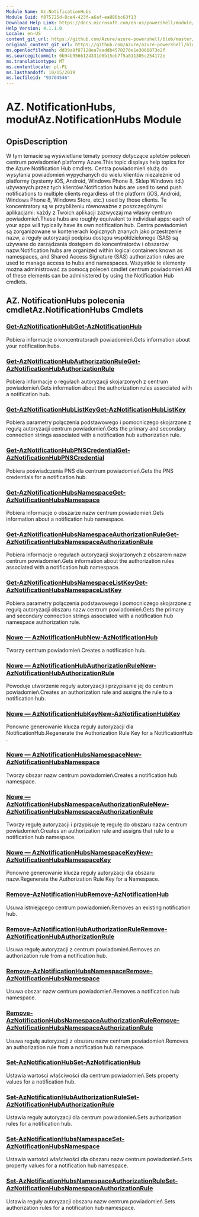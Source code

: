 ```yaml
---
Module Name: Az.NotificationHubs
Module Guid: f875725d-8ce4-423f-a6af-ea880bc63f13
Download Help Link: https://docs.microsoft.com/en-us/powershell/module/az.notificationhubs
Help Version: 4.1.1.0
Locale: en-US
content_git_url: https://github.com/Azure/azure-powershell/blob/master/src/NotificationHubs/NotificationHubs/help/Az.NotificationHubs.md
original_content_git_url: https://github.com/Azure/azure-powershell/blob/master/src/NotificationHubs/NotificationHubs/help/Az.NotificationHubs.md
ms.openlocfilehash: dd39a8f87120ea7aaddb4570276e1e3060873e2f
ms.sourcegitcommit: 0b94b9566124331d0b15eb7f5a811305c254172e
ms.translationtype: MT
ms.contentlocale: pl-PL
ms.lasthandoff: 10/15/2019
ms.locfileid: "93704546"
---
```

# <span data-ttu-id="92d21-101">AZ. NotificationHubs, moduł</span><span class="sxs-lookup"><span data-stu-id="92d21-101">Az.NotificationHubs Module</span></span>
## <span data-ttu-id="92d21-102">Opis</span><span class="sxs-lookup"><span data-stu-id="92d21-102">Description</span></span>
<span data-ttu-id="92d21-103">W tym temacie są wyświetlane tematy pomocy dotyczące apletów poleceń centrum powiadomień platformy Azure.</span><span class="sxs-lookup"><span data-stu-id="92d21-103">This topic displays help topics for the Azure Notification Hub cmdlets.</span></span> <span data-ttu-id="92d21-104">Centra powiadomień służą do wysyłania powiadomień wypychanych do wielu klientów niezależnie od platformy (systemy iOS, Android, Windows Phone 8, Sklep Windows itd.) używanych przez tych klientów.</span><span class="sxs-lookup"><span data-stu-id="92d21-104">Notification hubs are used to send push notifications to multiple clients regardless of the platform (iOS, Android, Windows Phone 8, Windows Store, etc.) used by those clients.</span></span> <span data-ttu-id="92d21-105">Te koncentratory są w przybliżeniu równoważne z poszczególnymi aplikacjami: każdy z Twoich aplikacji zazwyczaj ma własny centrum powiadomień.</span><span class="sxs-lookup"><span data-stu-id="92d21-105">These hubs are roughly equivalent to individual apps: each of your apps will typically have its own notification hub.</span></span> <span data-ttu-id="92d21-106">Centra powiadomień są zorganizowane w kontenerach logicznych znanych jako przestrzenie nazw, a reguły autoryzacji podpisu dostępu współdzielonego (SAS) są używane do zarządzania dostępem do koncentratorów i obszarów nazw.</span><span class="sxs-lookup"><span data-stu-id="92d21-106">Notification hubs are organized within logical containers known as namespaces, and Shared Access Signature (SAS) authorization rules are used to manage access to hubs and namespaces.</span></span> <span data-ttu-id="92d21-107">Wszystkie te elementy można administrować za pomocą poleceń cmdlet centrum powiadomień.</span><span class="sxs-lookup"><span data-stu-id="92d21-107">All of these elements can be administered by using the Notification Hub cmdlets.</span></span>

## <span data-ttu-id="92d21-108">AZ. NotificationHubs polecenia cmdlet</span><span class="sxs-lookup"><span data-stu-id="92d21-108">Az.NotificationHubs Cmdlets</span></span>
### [<span data-ttu-id="92d21-109">Get-AzNotificationHub</span><span class="sxs-lookup"><span data-stu-id="92d21-109">Get-AzNotificationHub</span></span>](Get-AzNotificationHub.md)
<span data-ttu-id="92d21-110">Pobiera informacje o koncentratorach powiadomień.</span><span class="sxs-lookup"><span data-stu-id="92d21-110">Gets information about your notification hubs.</span></span>

### [<span data-ttu-id="92d21-111">Get-AzNotificationHubAuthorizationRule</span><span class="sxs-lookup"><span data-stu-id="92d21-111">Get-AzNotificationHubAuthorizationRule</span></span>](Get-AzNotificationHubAuthorizationRule.md)
<span data-ttu-id="92d21-112">Pobiera informacje o regułach autoryzacji skojarzonych z centrum powiadomień.</span><span class="sxs-lookup"><span data-stu-id="92d21-112">Gets information about the authorization rules associated with a notification hub.</span></span>

### [<span data-ttu-id="92d21-113">Get-AzNotificationHubListKey</span><span class="sxs-lookup"><span data-stu-id="92d21-113">Get-AzNotificationHubListKey</span></span>](Get-AzNotificationHubListKey.md)
<span data-ttu-id="92d21-114">Pobiera parametry połączenia podstawowego i pomocniczego skojarzone z regułą autoryzacji centrum powiadomień.</span><span class="sxs-lookup"><span data-stu-id="92d21-114">Gets the primary and secondary connection strings associated with a notification hub authorization rule.</span></span>

### [<span data-ttu-id="92d21-115">Get-AzNotificationHubPNSCredential</span><span class="sxs-lookup"><span data-stu-id="92d21-115">Get-AzNotificationHubPNSCredential</span></span>](Get-AzNotificationHubPNSCredential.md)
<span data-ttu-id="92d21-116">Pobiera poświadczenia PNS dla centrum powiadomień.</span><span class="sxs-lookup"><span data-stu-id="92d21-116">Gets the PNS credentials for a notification hub.</span></span>

### [<span data-ttu-id="92d21-117">Get-AzNotificationHubsNamespace</span><span class="sxs-lookup"><span data-stu-id="92d21-117">Get-AzNotificationHubsNamespace</span></span>](Get-AzNotificationHubsNamespace.md)
<span data-ttu-id="92d21-118">Pobiera informacje o obszarze nazw centrum powiadomień.</span><span class="sxs-lookup"><span data-stu-id="92d21-118">Gets information about a notification hub namespace.</span></span>

### [<span data-ttu-id="92d21-119">Get-AzNotificationHubsNamespaceAuthorizationRule</span><span class="sxs-lookup"><span data-stu-id="92d21-119">Get-AzNotificationHubsNamespaceAuthorizationRule</span></span>](Get-AzNotificationHubsNamespaceAuthorizationRule.md)
<span data-ttu-id="92d21-120">Pobiera informacje o regułach autoryzacji skojarzonych z obszarem nazw centrum powiadomień.</span><span class="sxs-lookup"><span data-stu-id="92d21-120">Gets information about the authorization rules associated with a notification hub namespace.</span></span>

### [<span data-ttu-id="92d21-121">Get-AzNotificationHubsNamespaceListKey</span><span class="sxs-lookup"><span data-stu-id="92d21-121">Get-AzNotificationHubsNamespaceListKey</span></span>](Get-AzNotificationHubsNamespaceListKey.md)
<span data-ttu-id="92d21-122">Pobiera parametry połączenia podstawowego i pomocniczego skojarzone z regułą autoryzacji obszaru nazw centrum powiadomień.</span><span class="sxs-lookup"><span data-stu-id="92d21-122">Gets the primary and secondary connection strings associated with a notification hub namespace authorization rule.</span></span>

### [<span data-ttu-id="92d21-123">Nowe — AzNotificationHub</span><span class="sxs-lookup"><span data-stu-id="92d21-123">New-AzNotificationHub</span></span>](New-AzNotificationHub.md)
<span data-ttu-id="92d21-124">Tworzy centrum powiadomień.</span><span class="sxs-lookup"><span data-stu-id="92d21-124">Creates a notification hub.</span></span>

### [<span data-ttu-id="92d21-125">Nowe — AzNotificationHubAuthorizationRule</span><span class="sxs-lookup"><span data-stu-id="92d21-125">New-AzNotificationHubAuthorizationRule</span></span>](New-AzNotificationHubAuthorizationRule.md)
<span data-ttu-id="92d21-126">Powoduje utworzenie reguły autoryzacji i przypisanie jej do centrum powiadomień.</span><span class="sxs-lookup"><span data-stu-id="92d21-126">Creates an authorization rule and assigns the rule to a notification hub.</span></span>

### [<span data-ttu-id="92d21-127">Nowe — AzNotificationHubKey</span><span class="sxs-lookup"><span data-stu-id="92d21-127">New-AzNotificationHubKey</span></span>](New-AzNotificationHubKey.md)
<span data-ttu-id="92d21-128">Ponowne generowanie klucza reguły autoryzacji dla NotificationHub.</span><span class="sxs-lookup"><span data-stu-id="92d21-128">Regenerate the Authorization Rule Key for a NotificationHub .</span></span>

### [<span data-ttu-id="92d21-129">Nowe — AzNotificationHubsNamespace</span><span class="sxs-lookup"><span data-stu-id="92d21-129">New-AzNotificationHubsNamespace</span></span>](New-AzNotificationHubsNamespace.md)
<span data-ttu-id="92d21-130">Tworzy obszar nazw centrum powiadomień.</span><span class="sxs-lookup"><span data-stu-id="92d21-130">Creates a notification hub namespace.</span></span>

### [<span data-ttu-id="92d21-131">Nowe — AzNotificationHubsNamespaceAuthorizationRule</span><span class="sxs-lookup"><span data-stu-id="92d21-131">New-AzNotificationHubsNamespaceAuthorizationRule</span></span>](New-AzNotificationHubsNamespaceAuthorizationRule.md)
<span data-ttu-id="92d21-132">Tworzy regułę autoryzacji i przypisuje tę regułę do obszaru nazw centrum powiadomień.</span><span class="sxs-lookup"><span data-stu-id="92d21-132">Creates an authorization rule and assigns that rule to a notification hub namespace.</span></span>

### [<span data-ttu-id="92d21-133">Nowe — AzNotificationHubsNamespaceKey</span><span class="sxs-lookup"><span data-stu-id="92d21-133">New-AzNotificationHubsNamespaceKey</span></span>](New-AzNotificationHubsNamespaceKey.md)
<span data-ttu-id="92d21-134">Ponowne generowanie klucza reguły autoryzacji dla obszaru nazw.</span><span class="sxs-lookup"><span data-stu-id="92d21-134">Regenerate the Authorization Rule Key for a Namespace.</span></span>

### [<span data-ttu-id="92d21-135">Remove-AzNotificationHub</span><span class="sxs-lookup"><span data-stu-id="92d21-135">Remove-AzNotificationHub</span></span>](Remove-AzNotificationHub.md)
<span data-ttu-id="92d21-136">Usuwa istniejącego centrum powiadomień.</span><span class="sxs-lookup"><span data-stu-id="92d21-136">Removes an existing notification hub.</span></span>

### [<span data-ttu-id="92d21-137">Remove-AzNotificationHubAuthorizationRule</span><span class="sxs-lookup"><span data-stu-id="92d21-137">Remove-AzNotificationHubAuthorizationRule</span></span>](Remove-AzNotificationHubAuthorizationRule.md)
<span data-ttu-id="92d21-138">Usuwa regułę autoryzacji z centrum powiadomień.</span><span class="sxs-lookup"><span data-stu-id="92d21-138">Removes an authorization rule from a notification hub.</span></span>

### [<span data-ttu-id="92d21-139">Remove-AzNotificationHubsNamespace</span><span class="sxs-lookup"><span data-stu-id="92d21-139">Remove-AzNotificationHubsNamespace</span></span>](Remove-AzNotificationHubsNamespace.md)
<span data-ttu-id="92d21-140">Usuwa obszar nazw centrum powiadomień.</span><span class="sxs-lookup"><span data-stu-id="92d21-140">Removes a notification hub namespace.</span></span>

### [<span data-ttu-id="92d21-141">Remove-AzNotificationHubsNamespaceAuthorizationRule</span><span class="sxs-lookup"><span data-stu-id="92d21-141">Remove-AzNotificationHubsNamespaceAuthorizationRule</span></span>](Remove-AzNotificationHubsNamespaceAuthorizationRule.md)
<span data-ttu-id="92d21-142">Usuwa regułę autoryzacji z obszaru nazw centrum powiadomień.</span><span class="sxs-lookup"><span data-stu-id="92d21-142">Removes an authorization rule from a notification hub namespace.</span></span>

### [<span data-ttu-id="92d21-143">Set-AzNotificationHub</span><span class="sxs-lookup"><span data-stu-id="92d21-143">Set-AzNotificationHub</span></span>](Set-AzNotificationHub.md)
<span data-ttu-id="92d21-144">Ustawia wartości właściwości dla centrum powiadomień.</span><span class="sxs-lookup"><span data-stu-id="92d21-144">Sets property values for a notification hub.</span></span>

### [<span data-ttu-id="92d21-145">Set-AzNotificationHubAuthorizationRule</span><span class="sxs-lookup"><span data-stu-id="92d21-145">Set-AzNotificationHubAuthorizationRule</span></span>](Set-AzNotificationHubAuthorizationRule.md)
<span data-ttu-id="92d21-146">Ustawia reguły autoryzacji dla centrum powiadomień.</span><span class="sxs-lookup"><span data-stu-id="92d21-146">Sets authorization rules for a notification hub.</span></span>

### [<span data-ttu-id="92d21-147">Set-AzNotificationHubsNamespace</span><span class="sxs-lookup"><span data-stu-id="92d21-147">Set-AzNotificationHubsNamespace</span></span>](Set-AzNotificationHubsNamespace.md)
<span data-ttu-id="92d21-148">Ustawia wartości właściwości dla obszaru nazw centrum powiadomień.</span><span class="sxs-lookup"><span data-stu-id="92d21-148">Sets property values for a notification hub namespace.</span></span>

### [<span data-ttu-id="92d21-149">Set-AzNotificationHubsNamespaceAuthorizationRule</span><span class="sxs-lookup"><span data-stu-id="92d21-149">Set-AzNotificationHubsNamespaceAuthorizationRule</span></span>](Set-AzNotificationHubsNamespaceAuthorizationRule.md)
<span data-ttu-id="92d21-150">Ustawia reguły autoryzacji obszaru nazw centrum powiadomień.</span><span class="sxs-lookup"><span data-stu-id="92d21-150">Sets authorization rules for a notification hub namespace.</span></span>

